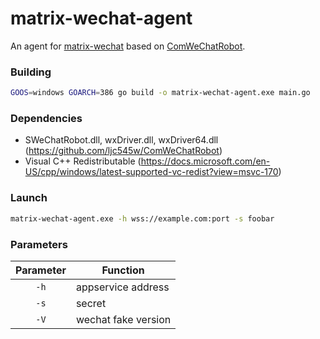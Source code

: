 # matrix-wechat-agent
An agent for [matrix-wechat](https://github.com/duo/matrix-wechat) based on [ComWeChatRobot](https://github.com/ljc545w/ComWeChatRobot).


### Building
```sh
GOOS=windows GOARCH=386 go build -o matrix-wechat-agent.exe main.go
```

### Dependencies
* SWeChatRobot.dll, wxDriver.dll, wxDriver64.dll (https://github.com/ljc545w/ComWeChatRobot)
* Visual C++ Redistributable (https://docs.microsoft.com/en-US/cpp/windows/latest-supported-vc-redist?view=msvc-170)

### Launch
```sh
matrix-wechat-agent.exe -h wss://example.com:port -s foobar
```

### Parameters
| Parameter | Function            |
| :-------: | ------------------- |
|   `-h`    | appservice address  |
|   `-s`    | secret              |
|   `-V`    | wechat fake version |
